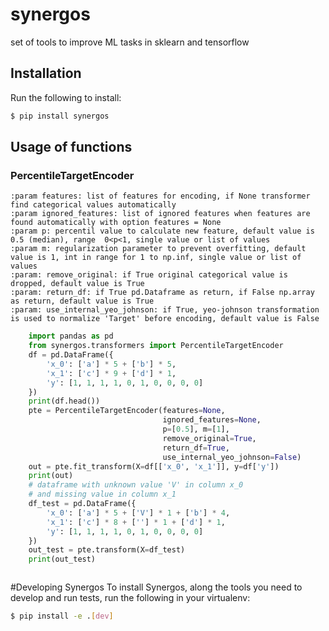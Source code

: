 # synergos
set of tools to improve ML tasks in sklearn and tensorflow

## Installation

Run the following to install:
```bash
$ pip install synergos
```

## Usage of functions
### PercentileTargetEncoder
    :param features: list of features for encoding, if None transformer find categorical values automatically
    :param ignored_features: list of ignored features when features are found automatically with option features = None
    :param p: percentil value to calculate new feature, default value is 0.5 (median), range  0<p<1, single value or list of values
    :param m: regularization parameter to prevent overfitting, default value is 1, int in range for 1 to np.inf, single value or list of values
    :param: remove_original: if True original categorical value is dropped, default value is True
    :param: return_df: if True pd.Dataframe as return, if False np.array as return, default value is True
    :param: use_internal_yeo_johnson: if True, yeo-johnson transformation is used to normalize 'Target' before encoding, default value is False
```python
    import pandas as pd
    from synergos.transformers import PercentileTargetEncoder
    df = pd.DataFrame({
        'x_0': ['a'] * 5 + ['b'] * 5,
        'x_1': ['c'] * 9 + ['d'] * 1,
        'y': [1, 1, 1, 1, 0, 1, 0, 0, 0, 0]
    })
    print(df.head())
    pte = PercentileTargetEncoder(features=None,
                                  ignored_features=None,
                                  p=[0.5], m=[1],
                                  remove_original=True,
                                  return_df=True,
                                  use_internal_yeo_johnson=False)
    out = pte.fit_transform(X=df[['x_0', 'x_1']], y=df['y'])
    print(out)
    # dataframe with unknown value 'V' in column x_0
    # and missing value in column x_1
    df_test = pd.DataFrame({
        'x_0': ['a'] * 5 + ['V'] * 1 + ['b'] * 4,
        'x_1': ['c'] * 8 + [''] * 1 + ['d'] * 1,
        'y': [1, 1, 1, 1, 0, 1, 0, 0, 0, 0]
    })
    out_test = pte.transform(X=df_test)
    print(out_test)



```
#Developing Synergos
To install Synergos, along the tools you need to develop and run tests, run the following in your virtualenv:
```bash
$ pip install -e .[dev]
```
